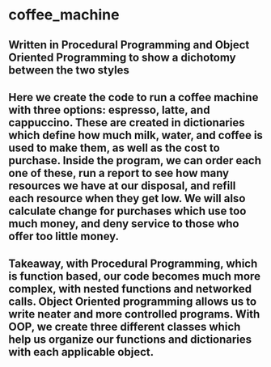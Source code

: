 # coffee_machine
## Written in Procedural Programming and Object Oriented Programming to show a dichotomy between the two styles

## Here we create the code to run a coffee machine with three options: espresso, latte, and cappuccino. These are created in dictionaries which define how much milk, water, and coffee is used to make them, as well as the cost to purchase. Inside the program, we can order each one of these, run a report to see how many resources we have at our disposal, and refill each resource when they get low. We will also calculate change for purchases which use too much money, and deny service to those who offer too little money.

## Takeaway, with Procedural Programming, which is function based, our code becomes much more complex, with nested functions and networked calls. Object Oriented programming allows us to write neater and more controlled programs. With OOP, we create three different classes which help us organize our functions and dictionaries with each applicable object.
